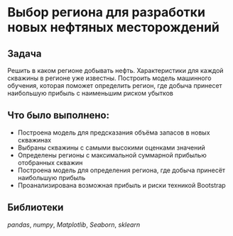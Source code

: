 # Выбор региона для разработки новых нефтяных месторождений

## Задача

Решить в каком регионе добывать нефть. Характеристики для каждой скважины в регионе уже известны. Построить модель машинного обучения, которая поможет определить регион, где добыча принесет наибольшую прибыль с наименьшим риском убытков

## Что было выполнено:

- Построена модель для предсказания объёма запасов в новых скважинах
- Выбраны скважины с самыми высокими оценками значений
- Определены регионы с максимальной суммарной прибылью отобранных скважин
- Построена модель для определения региона, где добыча принесёт наибольшую прибыль 
- Проанализирована возможная прибыль и риски техникой Bootstrap

## Библиотеки

 *pandas*, *numpy*, *Matplotlib*, *Seaborn*, *sklearn*
